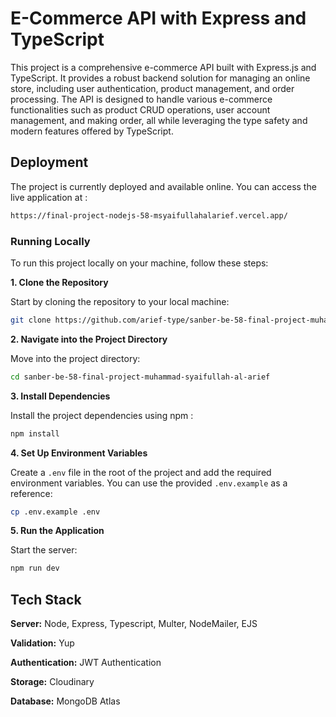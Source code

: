   

# E-Commerce API with Express and TypeScript

This project is a comprehensive e-commerce API built with Express.js and TypeScript. It provides a robust backend solution for managing an online store, including user authentication, product management, and order processing. The API is designed to handle various e-commerce functionalities such as product CRUD operations, user account management, and making order, all while leveraging the type safety and modern features offered by TypeScript.

## Deployment

The project is currently deployed and available online. You can access the live application at :

```bash
https://final-project-nodejs-58-msyaifullahalarief.vercel.app/
```
### Running Locally

To run this project locally on your machine, follow these steps:

 **1. Clone the Repository**

Start by cloning the repository to your local machine:

```bash
git clone https://github.com/arief-type/sanber-be-58-final-project-muhammad-syaifullah-al-arief.git
```

 **2. Navigate into the Project Directory**

Move into the project directory:

```bash
cd sanber-be-58-final-project-muhammad-syaifullah-al-arief
```

**3. Install Dependencies**

Install the project dependencies using npm :

```bash
npm install
```
**4. Set Up Environment Variables**

Create a `.env` file in the root of the project and add the required environment variables. You can use the provided `.env.example` as a reference:

```bash
cp .env.example .env
```

**5. Run the Application**

Start the server:
```bash
npm run dev
```

## Tech Stack

  

**Server:** Node, Express, Typescript, Multer, NodeMailer, EJS

  

**Validation:** Yup

  

**Authentication:** JWT Authentication

  

**Storage:** Cloudinary

  

**Database:** MongoDB Atlas
